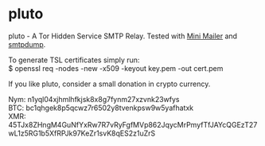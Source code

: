 # pluto
pluto - A Tor Hidden Service SMTP Relay.
Tested with [Mini Mailer](https://github.com/Ch1ffr3punk/mmg) and [smtpdump](https://github.com/Ch1ffr3punk/smtpdump).

To generate TSL certificates simply run:  
$ openssl req -nodes -new -x509 -keyout key.pem -out cert.pem  

If you like pluto, consider a small donation in crypto currency.

Nym: n1yql04xjhmlhfkjsk8x8g7fynm27xzvnk23wfys  
BTC: bc1qhgek8p5qcwz7r6502y8tvenkpsw9w5yafhatxk  
XMR: 45TJx8ZHngM4GuNfYxRw7R7vRyFgfMVp862JqycMrPmyfTfJAYcQGEzT27wL1z5RG1b5XfRPJk97KeZr1svK8qES2z1uZrS  

